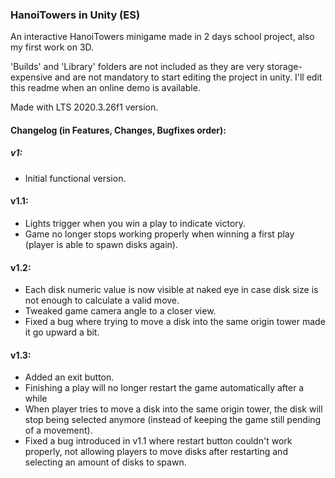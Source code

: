 ### HanoiTowers in Unity (ES)

An interactive HanoiTowers minigame made in 2 days school project, also my first work on 3D.

'Builds' and 'Library' folders are not included as they are very storage-expensive and are not mandatory to start editing the project in unity.
I'll edit this readme when an online demo is available.

Made with LTS 2020.3.26f1 version.

#### Changelog (in Features, Changes, Bugfixes order):

##### v1:
- Initial functional version.

#### v1.1:
- Lights trigger when you win a play to indicate victory.
- Game no longer stops working properly when winning a first play (player is able to spawn disks again).

#### v1.2:
- Each disk numeric value is now visible at naked eye in case disk size is not enough to calculate a valid move.
- Tweaked game camera angle to a closer view.
- Fixed a bug where trying to move a disk into the same origin tower made it go upward a bit.

#### v1.3:
- Added an exit button.
- Finishing a play will no longer restart the game automatically after a while
- When player tries to move a disk into the same origin tower, the disk will stop being selected anymore (instead of keeping the game still pending of a movement).
- Fixed a bug introduced in v1.1 where restart button couldn't work properly, not allowing players to move disks after restarting and selecting an amount of disks to spawn.
